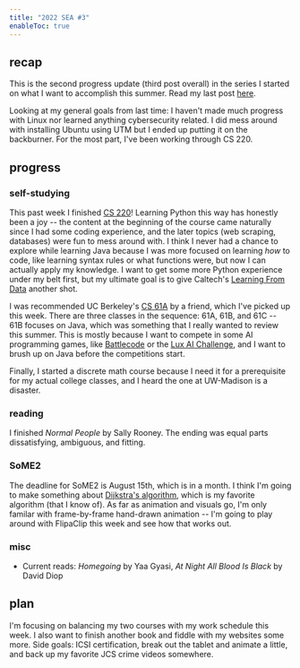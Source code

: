 ```yaml
---
title: "2022 SEA #3"
enableToc: true
---
```

## recap
This is the second progress update (third post overall) in the series I started on what I want to accomplish this summer. Read my last post [here](/2022-sea2).

Looking at my general goals from last time: I haven't made much progress with Linux nor learned anything cybersecurity related. I did mess around with installing Ubuntu using UTM but I ended up putting it on the backburner. For the most part, I've been working through CS 220.

## progress
### self-studying
This past week I finished [CS 220](/notes/cs220)! Learning Python this way has honestly been a joy -- the content at the beginning of the course came naturally since I had some coding experience, and the later topics (web scraping, databases) were fun to mess around with. I think I never had a chance to explore while learning Java because I was more focused on learning *how* to code, like learning syntax rules or what functions were, but now I can actually apply my knowledge. I want to get some more Python experience under my belt first, but my ultimate goal is to give Caltech's [Learning From Data](https://work.caltech.edu/telecourse) another shot.

I was recommended UC Berkeley's [CS 61A](https://inst.eecs.berkeley.edu/~cs61a/fa21/) by a friend, which I've picked up this week. There are three classes in the sequence: 61A, 61B, and 61C -- 61B focuses on Java, which was something that I really wanted to review this summer. This is mostly because I want to compete in some AI programming games, like [Battlecode](https://battlecode.org) or the [Lux AI Challenge](https://lux-ai.org), and I want to brush up on Java before the competitions start.

Finally, I started a discrete math course because I need it for a prerequisite for my actual college classes, and I heard the one at UW-Madison is a disaster. 

### reading
I finished *Normal People* by Sally Rooney. The ending was equal parts dissatisfying, ambiguous, and fitting.

### SoME2
The deadline for SoME2 is August 15th, which is in a month. I think I'm going to make something about [Dijkstra's algorithm](https://en.wikipedia.org/wiki/Dijkstra%27s_algorithm), which is my favorite algorithm (that I know of). As far as animation and visuals go, I'm only familar with frame-by-frame hand-drawn animation -- I'm going to play around with FlipaClip this week and see how that works out.

### misc
- Current reads: *Homegoing* by Yaa Gyasi, *At Night All Blood Is Black* by David Diop

## plan
I'm focusing on balancing my two courses with my work schedule this week. I also want to finish another book and fiddle with my websites some more. Side goals: ICSI certification, break out the tablet and animate a little, and back up my favorite JCS crime videos somewhere.